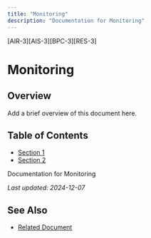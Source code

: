 ```yaml
---
title: "Monitoring"
description: "Documentation for Monitoring"
---
```


[AIR-3][AIS-3][BPC-3][RES-3]


<!-- markdownlint-disable MD013 line-length -->

# Monitoring

## Overview

Add a brief overview of this document here.

## Table of Contents

- [Section 1](#section-1)
- [Section 2](#section-2)


Documentation for Monitoring

*Last updated: 2024-12-07*

## See Also

- [Related Document](#related-document)

